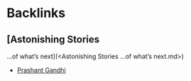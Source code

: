 
# Backlinks
## [Astonishing Stories
...of what’s next](<Astonishing Stories
...of what’s next.md>)
- [Prashant Gandhi](<Prashant Gandhi.md>)

